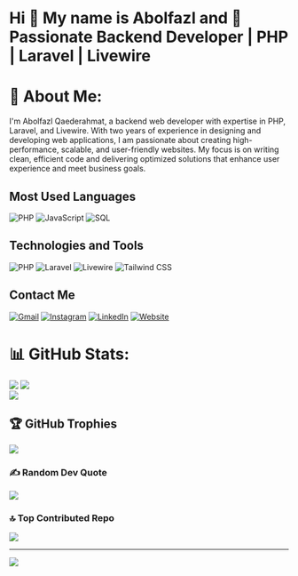 <!--
**Ab01faz101/Ab01faz101** is a ✨ _special_ ✨ repository because its `README.md` (this file) appears on your GitHub profile.

Here are some ideas to get you started:

- 🔭 I’m currently working on ...
- 🌱 I’m currently learning ...
- 👯 I’m looking to collaborate on ...
- 🤔 I’m looking for help with ...
- 💬 Ask me about ...
- 📫 How to reach me: ...
- 😄 Pronouns: ...
- ⚡ Fun fact: ...
-->
# Hi 👋  My name is Abolfazl and 🚀 Passionate Backend Developer | PHP | Laravel | Livewire

# 💫 About Me:
I'm Abolfazl Qaederahmat, a backend web developer with expertise in PHP, Laravel, and Livewire. With two years of experience in designing and developing web applications, I am passionate about creating high-performance, scalable, and user-friendly websites. My focus is on writing clean, efficient code and delivering optimized solutions that enhance user experience and meet business goals.


## Most Used Languages
![PHP](https://img.shields.io/badge/PHP-777BB4?logo=php&logoColor=white)
![JavaScript](https://img.shields.io/badge/JavaScript-F7DF1E?logo=javascript&logoColor=black)
![SQL](https://img.shields.io/badge/SQL-4479A1?logo=sql&logoColor=white)

## Technologies and Tools
![PHP](https://img.shields.io/badge/PHP-777BB4?style=for-the-badge&logo=php&logoColor=white) 
![Laravel](https://img.shields.io/badge/Laravel-FF2D20?style=for-the-badge&logo=laravel&logoColor=white)
![Livewire](https://img.shields.io/badge/Livewire-4E56A6?style=for-the-badge&logo=livewire&logoColor=white)
![Tailwind CSS](https://img.shields.io/badge/TailwindCSS-38B2AC?style=for-the-badge&logo=tailwind-css&logoColor=white)

## Contact Me
[![Gmail](https://img.shields.io/badge/Gmail-D14836?logo=gmail&logoColor=white)](mailto:ar.rahmatyy@gmail.com)
[![Instagram](https://img.shields.io/badge/Instagram-E4405F?logo=instagram&logoColor=white)](https://instagram.com/ab01faz101)
[![LinkedIn](https://img.shields.io/badge/LinkedIn-0A66C2?logo=linkedin&logoColor=white)](https://www.linkedin.com/in/abolfazl-ghaedrahmat-b78078337)
[![Website](https://img.shields.io/badge/Website-000000?logo=google-chrome&logoColor=white)](https://cv.abolfazl01.ir/)


<!--
[![LinkedIn](https://img.shields.io/badge/LinkedIn-0077B5?logo=linkedin&logoColor=white)](https://www.linkedin.com/in/yourprofile)
[![Twitter](https://img.shields.io/badge/Twitter-1DA1F2?logo=twitter&logoColor=white)](https://twitter.com/yourprofile)
[![Medium](https://img.shields.io/badge/Medium-12100E?logo=medium&logoColor=white)](https://medium.com/@yourprofile)
[![Unsplash](https://img.shields.io/badge/Unsplash-000000?logo=unsplash&logoColor=white)](https://unsplash.com/@yourprofile)
-->


# 📊 GitHub Stats:
![](https://github-readme-stats.vercel.app/api?username=Ab01faz101&theme=tokyonight&hide_border=false&include_all_commits=true&count_private=true)
![](https://github-readme-streak-stats.herokuapp.com/?user=Ab01faz101&theme=dark&hide_border=false)<br/>
![](https://github-readme-stats.vercel.app/api/top-langs/?username=Ab01faz101&theme=dark&hide_border=false&include_all_commits=false&count_private=false&layout=compact)

## 🏆 GitHub Trophies
![](https://github-profile-trophy.vercel.app/?username=Ab01faz101&theme=radical&no-frame=false&no-bg=true&margin-w=4)

### ✍️ Random Dev Quote
![](https://quotes-github-readme.vercel.app/api?type=horizontal&theme=radical)

### 🔝 Top Contributed Repo
![](https://github-contributor-stats.vercel.app/api?username=Ab01faz101&limit=5&theme=dark&combine_all_yearly_contributions=true)

---
[![](https://visitcount.itsvg.in/api?id=Ab01faz101&icon=0&color=0)](https://visitcount.itsvg.in)
<!-- Proudly created with GPRM ( https://gprm.itsvg.in ) -->

